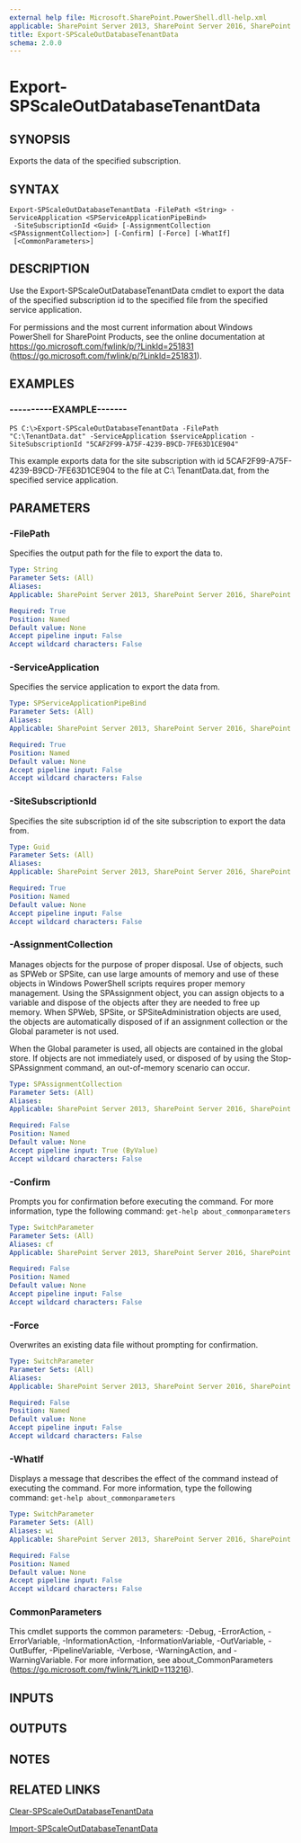 ```yaml
---
external help file: Microsoft.SharePoint.PowerShell.dll-help.xml
applicable: SharePoint Server 2013, SharePoint Server 2016, SharePoint Server 2019
title: Export-SPScaleOutDatabaseTenantData
schema: 2.0.0
---
```


# Export-SPScaleOutDatabaseTenantData

## SYNOPSIS

Exports the data of the specified subscription.



## SYNTAX

```
Export-SPScaleOutDatabaseTenantData -FilePath <String> -ServiceApplication <SPServiceApplicationPipeBind>
 -SiteSubscriptionId <Guid> [-AssignmentCollection <SPAssignmentCollection>] [-Confirm] [-Force] [-WhatIf]
 [<CommonParameters>]
```

## DESCRIPTION
Use the Export-SPScaleOutDatabaseTenantData cmdlet to export the data of the specified subscription id to the specified file from the specified service application.

For permissions and the most current information about Windows PowerShell for SharePoint Products, see the online documentation at https://go.microsoft.com/fwlink/p/?LinkId=251831 (https://go.microsoft.com/fwlink/p/?LinkId=251831).

## EXAMPLES

### ----------EXAMPLE------- 
```
PS C:\>Export-SPScaleOutDatabaseTenantData -FilePath "C:\TenantData.dat" -ServiceApplication $serviceApplication -SiteSubscriptionId "5CAF2F99-A75F-4239-B9CD-7FE63D1CE904"
```

This example exports data for the site subscription with id 5CAF2F99-A75F-4239-B9CD-7FE63D1CE904 to the file at C:\ TenantData.dat, from the specified service application.

## PARAMETERS

### -FilePath
Specifies the output path for the file to export the data to.

```yaml
Type: String
Parameter Sets: (All)
Aliases: 
Applicable: SharePoint Server 2013, SharePoint Server 2016, SharePoint Server 2019

Required: True
Position: Named
Default value: None
Accept pipeline input: False
Accept wildcard characters: False
```

### -ServiceApplication
Specifies the service application to export the data from.

```yaml
Type: SPServiceApplicationPipeBind
Parameter Sets: (All)
Aliases: 
Applicable: SharePoint Server 2013, SharePoint Server 2016, SharePoint Server 2019

Required: True
Position: Named
Default value: None
Accept pipeline input: False
Accept wildcard characters: False
```

### -SiteSubscriptionId
Specifies the site subscription id of the site subscription to export the data from.

```yaml
Type: Guid
Parameter Sets: (All)
Aliases: 
Applicable: SharePoint Server 2013, SharePoint Server 2016, SharePoint Server 2019

Required: True
Position: Named
Default value: None
Accept pipeline input: False
Accept wildcard characters: False
```

### -AssignmentCollection
Manages objects for the purpose of proper disposal.
Use of objects, such as SPWeb or SPSite, can use large amounts of memory and use of these objects in Windows PowerShell scripts requires proper memory management.
Using the SPAssignment object, you can assign objects to a variable and dispose of the objects after they are needed to free up memory.
When SPWeb, SPSite, or SPSiteAdministration objects are used, the objects are automatically disposed of if an assignment collection or the Global parameter is not used.

When the Global parameter is used, all objects are contained in the global store.
If objects are not immediately used, or disposed of by using the Stop-SPAssignment command, an out-of-memory scenario can occur.

```yaml
Type: SPAssignmentCollection
Parameter Sets: (All)
Aliases: 
Applicable: SharePoint Server 2013, SharePoint Server 2016, SharePoint Server 2019

Required: False
Position: Named
Default value: None
Accept pipeline input: True (ByValue)
Accept wildcard characters: False
```

### -Confirm
Prompts you for confirmation before executing the command.
For more information, type the following command: `get-help about_commonparameters`

```yaml
Type: SwitchParameter
Parameter Sets: (All)
Aliases: cf
Applicable: SharePoint Server 2013, SharePoint Server 2016, SharePoint Server 2019

Required: False
Position: Named
Default value: None
Accept pipeline input: False
Accept wildcard characters: False
```

### -Force
Overwrites an existing data file without prompting for confirmation.

```yaml
Type: SwitchParameter
Parameter Sets: (All)
Aliases: 
Applicable: SharePoint Server 2013, SharePoint Server 2016, SharePoint Server 2019

Required: False
Position: Named
Default value: None
Accept pipeline input: False
Accept wildcard characters: False
```

### -WhatIf
Displays a message that describes the effect of the command instead of executing the command.
For more information, type the following command: `get-help about_commonparameters`

```yaml
Type: SwitchParameter
Parameter Sets: (All)
Aliases: wi
Applicable: SharePoint Server 2013, SharePoint Server 2016, SharePoint Server 2019

Required: False
Position: Named
Default value: None
Accept pipeline input: False
Accept wildcard characters: False
```

### CommonParameters
This cmdlet supports the common parameters: -Debug, -ErrorAction, -ErrorVariable, -InformationAction, -InformationVariable, -OutVariable, -OutBuffer, -PipelineVariable, -Verbose, -WarningAction, and -WarningVariable. For more information, see about_CommonParameters (https://go.microsoft.com/fwlink/?LinkID=113216).

## INPUTS

## OUTPUTS

## NOTES

## RELATED LINKS

[Clear-SPScaleOutDatabaseTenantData](Clear-SPScaleOutDatabaseTenantData.md)

[Import-SPScaleOutDatabaseTenantData](Import-SPScaleOutDatabaseTenantData.md)

